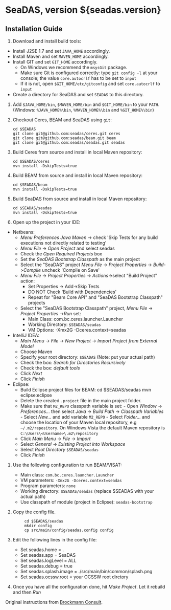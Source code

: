 SeaDAS, version ${seadas.version}
=================================

Installation Guide
------------------

1. Download and install build tools:
 *   Install J2SE 1.7 and set `JAVA_HOME` accordingly.
 *   Install Maven and set `MAVEN_HOME` accordingly.
 *   Install GIT and set `GIT_HOME` accordingly.
      +   On Windows we recommend the `msysGit` package.
      +   Make sure Git is configured correctly: type `git config -l` at your console; the value `core.autocrlf` has to be set to `input`
      +   If it is not, open `$GIT_HOME/etc/gitconfig` and set `core.autocrlf` to `input`
 *   Create a directory for SeaDAS and set `SEADAS` to this directory.

1.  Add `$JAVA_HOME/bin`, `$MAVEN_HOME/bin` and `$GIT_HOME/bin` to your `PATH`. (Windows:  `%JAVA_HOME%\bin`, `%MAVEN_HOME%\bin` and `%GIT_HOME%\bin`)

1.  Checkout Ceres, BEAM and SeaDAS using `git`:

        cd $SEADAS
        git clone git@github.com:seadas/ceres.git ceres
        git clone git@github.com:seadas/beam.git beam
        git clone git@github.com:seadas/seadas.git seadas


1.  Build Ceres from source and install in local Maven repository: 

        cd $SEADAS/ceres
        mvn install -DskipTests=true

1.  Build BEAM from source and install in local Maven repository:

        cd $SEADAS/beam
        mvn install -DskipTests=true

1.  Build SeaDAS from source and install in local Maven repository:

        cd $SEADAS/seadas
        mvn install -DskipTests=true

1.  Open up the project in your IDE:
   * Netbeans:
      +   *Menu Preferences Java Maven* -> check 'Skip Tests for any build executions not directly related to testing'
      +   *Menu File* -> *Open Project* and select seadas
      +   Check the *Open Required Projects* box
      +   Set the *SeaDAS Bootstrap Classpath* as the main project
      +   Select the "SeaDAS" project
           *Menu File* -> *Project Properties* -> *Build*->*Compile* uncheck 'Compile on Save'
      +    *Menu File* -> *Project Properties* -> *Actions*->select "Build Project" action:
      		+    Set Properties -> Add->Skip Tests
      		+    DO NOT Check 'Build with Dependencies'
      		+    Repeat for "Beam Core API" and "SeaDAS Bootstrap Classpath" projects
      +   Select the "SeaDAS Bootstrap Classpath" project, *Menu File* -> *Project Properties* ->*Run* set:
    		+ Main Class: com.bc.ceres.launcher.Launcher
    		+ Working Directory: `$SEADAS/seadas`
    		+ VM Options: -Xmx2G -Dceres.context=seadas
   * IntelliJ IDEA:
      +   *Main Menu* -> *File* -> *New Project* -> *Import Project from External Model*
      +   Choose Maven
      +   Specify your root directory: `$SEADAS` (Note: put your actual path)
      +   Check the box: *Search for Directories Recursively*
      +   Check the box: *default tools*
      +   Click *Next* 
      +   Click *Finish*
   * Eclipse:
      +   Build Eclipse project files for BEAM:
         cd $SEADAS/seadas
         mvn eclipse:eclipse
      + Delete the created `.project` file in the main project folder.
      +   Make sure that `M2_REPO` classpath variable is set:
         -   Open *Window* -> *Preferences...* then select *Java* -> *Build Path* -> *Classpath Variables*
         -   Select *New...* and add variable `M2_REPO`
         -   Select *Folder...* and choose the location of your Maven local repository, e.g `~/.m2/repository`. On Windows Vista the default Maven repository is `C:\Users\<Username>\.m2\repository`
      +   Click *Main Menu* -> *File* -> *Import*
      +   Select *General* -> *Existing Project into Workspace*
      +   Select *Root Directory* `$SEADAS/seadas`
      +   Click *Finish*
      
1. Use the following configuration to run BEAM/VISAT:
   *   Main class: `com.bc.ceres.launcher.Launcher`
   *   VM parameters: `-Xmx2G -Dceres.context=seadas`
   *   Program parameters: `none`
   *   Working directory: `$SEADAS/seadas` (replace $SEADAS with your actual path)
   *   Use classpath of module (project in Eclipse): `seadas-bootstrap`

1. Copy the config file.

            cd $SEADAS/seadas
            mkdir config
            cp src/main/config/seadas.config config

1. Edit the following lines in the config file:
    * Set seadas.home = .
    * Set seadas.app = SeaDAS
    * Set seadas.logLevel = ALL
    * Set seadas.debug = true
    * Set seadas.splash.image = ./src/main/bin/common/splash.png
    * Set seadas.ocssw.root = your OCSSW root dirctory

1. Once you have all the configuration done, hit *Make Project*. Let it rebuild and then *Run*

Original instructions from [Brockmann Consult][bc].
    
  [bc]: http://www.brockmann-consult.de/beam-wiki/display/BEAM/Build+from+Source

